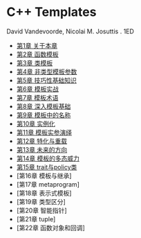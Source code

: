 # C++ Templates

David Vandevoorde, Nicolai M. Josuttis . 1ED

- [第1章 关于本章](chapter1_zh.md)
- [第2章 函数模板](chapter2_zh.md)
- [第3章 类模板](chapter3_zh.md)
- [第4章 非类型模板参数](chapter4_zh.md)
- [第5章 技巧性基础知识](chapter5_zh.md)
- [第6章 模板实战](chapter6_zh.md)
- [第7章 模板术语](chapter7_zh.md)
- [第8章 深入模板基础](chapter8_zh.md)
- [第9章 模板中的名称](chapter9_zh.md)
- [第10章 实例化](chapter10_zh.md)
- [第11章 模板实参演绎](chapter11_zh.md)
- [第12章 特化与重载](chapter12_zh.md)
- [第13章 未来的方向](chapter13_zh.md)
- [第14章 模板的多态威力](chapter14_zh.md)
- [第15章 trait与policy类](chapter15_zh.md)
- [第16章 模板与继承]
- [第17章 metaprogram]
- [第18章 表示式模板]
- [第19章 类型区分]
- [第20章 智能指针]
- [第21章 tuple]
- [第22章 函数对象和回调]
